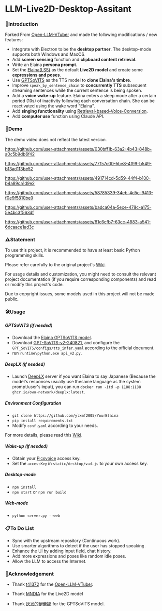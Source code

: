 # LLM-Live2D-Desktop-Assitant

### 🤗Introduction

Forked From [Open-LLM-VTuber](https://github.com/t41372/Open-LLM-VTuber) and made the following modifications / new features:

- Integrate with Electron to be the **desktop partner**. The desktop-mode supports both Windows and MacOS.
- Add **screen sensing** function and **clipboard content retrieval**.
- Write an Elaina **persona prompt**.
- Set the [Elaina(LSS)](https://www.aplaybox.com/details/model/0MAXIOhAZAUw) as the default **Live2D model** and create some **expressions and poses**.
- Use [GPTSoVITS](https://github.com/RVC-Boss/GPT-SoVITS) as the TTS model to **clone Elaina's timbre**.
- Improve `speak_by_sentence_chain` to **concurrently TTS** subsequent streaming sentences while the current sentence is being spoken.
- Add a **voice wake-up** feature. Elaina enters a sleep mode after a certain period (10s) of inactivity following each conversation chain. She can be reactivated using the wake word "Elaina".
- Add **singing functionality** using [Retrieval-based-Voice-Conversion](https://github.com/RVC-Project/Retrieval-based-Voice-Conversion-WebUI).
- Add **computer use** function using Claude API.

### 👀Demo

The demo video does not reflect the latest version.

https://github.com/user-attachments/assets/030bff1b-63a2-4b43-848b-a0c5b9db6f42

https://github.com/user-attachments/assets/77157c00-5be8-4f99-b549-b13ad113be52


https://github.com/user-attachments/assets/491714cd-5d59-44f4-b100-b4a89ca1d9e2


https://github.com/user-attachments/assets/58785339-34eb-4d5c-9413-f0e9f5810be0


https://github.com/user-attachments/assets/badca04a-5ece-478c-a175-5e4bc3f563df

https://github.com/user-attachments/assets/81c6cfb7-63cc-4983-a541-6dcaace1ad3c

### ⚠️Statement

To use this project, it is recommended to have at least basic Python programming skills. 

Please refer carefully to the original project's [Wiki](https://github.com/t41372/Open-LLM-VTuber).

For usage details and customization, you might need to consult the relevant project documentation (if you require corresponding components) and read or modify this project's code.

Due to copyright issues, some models used in this project will not be made public.

### 🛠️Usage

##### GPTSoVITS (if needed)
- Download the [Elaina GPTSoVITS model](https://www.bilibili.com/video/BV1Df421m7bm/).
- Download [GPT-SoVITS-v2-240821](https://github.com/RVC-Boss/GPT-SoVITS/releases/tag/20240821v2), and configure the `GPT_SoVITS/configs/tts_infer.yaml` according to the official document.
- run `runtime\python.exe api_v2.py`. 

##### DeepLX (if needed)
- Launch [DeepLX](https://github.com/OwO-Network/DeepLX) server if you want Elaina to say Japanese (Because the model's responses usually use thesame language as the system prompt/user's input), you can run `docker run -itd -p 1188:1188  ghcr.io/owo-network/deeplx:latest`.

##### Environment Configuration
- `git clone https://github.com/ylxmf2005/YourElaina` 
- `pip install requirements.txt` 
- Modify `conf.yaml` according to your needs.

For more details, please read this [Wiki](https://github.com/t41372/Open-LLM-VTuber).

##### Wake-up (if needed)
- Obtain your [Picovoice](https://console.picovoice.ai/) access key.
- Set the `accessKey` in `static/desktop/vad.js` to your own access key.

##### Desktop-mode
- `npm install`
- `npm start` or `npm run build`

##### Web-mode
- `python server.py --web`


### 📋To Do List
- Sync with the upstream repository (Continuous work).
- Use smarter algorithms to detect if the user has stopped speaking.
- Enhance the UI by adding input field, chat history.
- Add more expressions and poses like random idle poses. 
- Allow the LLM to access the Internet.


### 👏Acknowledgement

- Thank [t41372](https://github.com/t41372)  for the  [Open-LLM-VTuber](https://github.com/t41372/Open-LLM-VTuber).

- Thank [MNDIA](https://www.aplaybox.com/details/model/0MAXIOhAZAUw) for the Live2D model

- Thank [灰发的伊蕾娜](https://www.bilibili.com/video/BV1Df421m7bm/) for the GPTSoVITS model.


